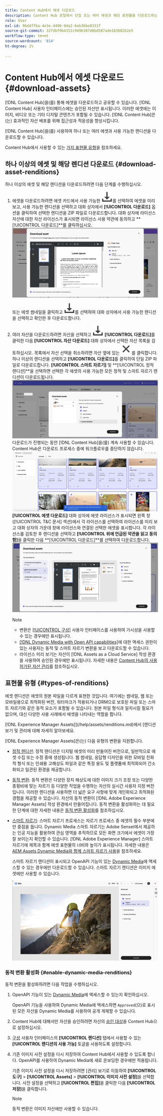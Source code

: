 ```yaml
---
title: Content Hub에서 에셋 다운로드
description: Content Hub 포털에서 단일 또는 여러 에셋과 해당 표현물을 다운로드하는 방법을 알아봅니다.
role: User
exl-id: 96d4ffba-4e3e-4496-9da2-6eb36be8331f
source-git-commit: 32fdbf9b4151c949b307d8bd587ade163682b2e5
workflow-type: tm+mt
source-wordcount: '814'
ht-degree: 1%

---
```


# Content Hub에서 에셋 다운로드 {#download-assets}

[!DNL Content Hub]을(를) 통해 에셋을 다운로드하고 공유할 수 있습니다. [!DNL Content Hub] 사용자 인터페이스에는 승인된 자산만 표시됩니다. 이러한 에셋에는 이미지, 비디오 또는 기타 디지털 콘텐츠가 포함될 수 있습니다. [!DNL Content Hub]은(는) 효과적인 자산 배포를 위해 접근성과 적응성을 향상시킵니다.

[!DNL Content Hub]을(를) 사용하여 하나 또는 여러 에셋과 사용 가능한 렌디션을 다운로드할 수 있습니다.

Content Hub에서 사용할 수 있는 [가지 표현물 유형](#types-of-renditions)을 참조하세요.

## 하나 이상의 에셋 및 해당 렌디션 다운로드 {#download-asset-renditions}

하나 이상의 에셋 및 해당 렌디션을 다운로드하려면 다음 단계를 수행하십시오.

1. 에셋을 다운로드하려면 에셋 카드에서 사용 가능한 ![다운로드](/help/assets/assets/download-icon.svg)를 선택하여 에셋을 미리 보고, 사용 가능한 렌디션을 선택하고 대화 상자에서 **[!UICONTROL 다운로드]** 옵션을 클릭하여 선택한 렌디션을 ZIP 파일로 다운로드합니다. 대화 상자에 라이선스 자산에 대한 자산 라이선스가 표시되면 라이선스 사용 약관에 동의하고 **[!UICONTROL 다운로드]**를 클릭하십시오.
   ![](/help/assets/assets/download-an-asset-CH-from-asset-card.png)

   또는 에셋 썸네일을 클릭하고 ![다운로드](/help/assets/assets/download-icon.svg)를 선택하여 대화 상자에서 사용 가능한 렌디션을 선택하고 확인한 후 다운로드합니다.

1. 여러 자산을 다운로드하려면 자산을 선택하고 ![다운로드](/help/assets/assets/download-icon.svg) **[!UICONTROL 다운로드]**&#x200B;를 클릭한 다음 **[!UICONTROL 자산 다운로드]** 대화 상자에서 선택한 자산 목록을 검토하십시오. 목록에서 자산 선택을 취소하려면 자산 옆에 있는 ![선택 취소](/help/assets/assets/Close.svg)를 클릭합니다. 하나 이상의 렌디션을 선택하고 **[!UICONTROL 다운로드]**&#x200B;를 클릭하여 단일 ZIP 파일로 다운로드합니다. **[!UICONTROL 스마트 자르기]** 및 **[!UICONTROL 정적 렌디션]**을 선택하면 선택한 각 에셋의 사용 가능한 모든 정적 및 스마트 자르기 렌디션이 다운로드됩니다.
   ![여러 에셋 다운로드](/help/assets/assets/download-multiple-assets-CH.png)
다운로드가 진행되는 동안 [!DNL Content Hub]을(를) 계속 사용할 수 있습니다. Content Hub은 다운로드 프로세스 중에 워크플로우를 중단하지 않습니다.
   ![여러 에셋 다운로드](/help/assets/assets/download-assets-notification-ch.png)
**[!UICONTROL 에셋 다운로드]** 대화 상자에 에셋 라이선스가 표시되면 왼쪽 창([!UICONTROL T&amp;C 문서] 섹션)에서 각 라이선스를 선택하여 라이선스를 미리 보고 대화 상자의 가운데 창에 라이선스와 연결된 선택한 에셋을 표시합니다. 각 라이선스를 검토한 후 렌디션을 선택하고 **[!UICONTROL 위에 언급된 약관을 읽고 동의함]**&#x200B;을 클릭한 다음 **[!UICONTROL 다운로드]**를 선택하여 다운로드합니다.
   ![여러 에셋 다운로드](/help/assets/assets/download-multiple-licensed-assets-CH.png)

   >[!NOTE]
   >
   >* 변환은 [[!UICONTROL 구성]](/help/assets/configure-content-hub-ui-options.md#renditions-content-hub) 사용자 인터페이스를 사용하여 가시성을 사용할 수 있는 경우에만 표시됩니다.
   >* [[!DNL Dynamic Media with Open API capabilities]](/help/assets/dynamic-media-open-apis-overview.md)에 대한 액세스 권한이 있는 사용자는 동적 및 스마트 자르기 변환을 보고 다운로드할 수 있습니다.
   >* 라이선스 미리 보기는 자산이 [!DNL Assets as a Cloud Service] 작성 환경을 사용하여 승인된 경우에만 표시됩니다. 자세한 내용은 [Content Hub의 사용 허가된 자산 관리](/help/assets/manage-licensed-assets-on-content-hub.md)를 참조하십시오.

<!--

## Download an asset and its renditions {#download-asset-renditions} 

To download an asset and its renditions, execute the following steps: 

1. Click the asset to view its properties.

1. Click ![download](/help/assets/assets/download-icon.svg) to see the list of available asset renditions in the **[!UICONTROL Download]** panel.

   >[!NOTE]
   >
   >* The renditions display only if their visibility is enabled using the [Configuration](/help/assets/configure-content-hub-ui-options.md#renditions-content-hub) User Interface.
   >* You can download all [static, dynamic, and smart crop renditions](#types-of-renditions) while downloading an asset.

1. Select one or more renditions and click **[!UICONTROL Download]** to download the selected renditions as a zip file. 
While downloading a licensed asset, select **[!UICONTROL I have read and accepted the terms & conditions mentioned above]** before clicking **[!UICONTROL Download]**. You can also click **[!UICONTROL terms & conditions]** to view the asset license. The preview of the license displays only if the asset is approved using Assets as a Cloud Service authoring environment. For more information, see [Manage licensed assets on Content Hub](/help/assets/manage-licensed-assets-on-content-hub.md).

   ![Download single asset renditions](/help/assets/assets/download-single-asset-renditions.png)


If you are downloading a licensed asset, select **[!UICONTROL I have read and accepted the terms & conditions mentioned above]** and then click **[!UICONTROL Download]**. You can also click **[!UICONTROL terms & conditions]** to view the asset license. The preview of the license displays only if the asset is approved using Assets as a Cloud Service authoring environment. For more information, see [Manage licensed assets on Content Hub](/help/assets/manage-licensed-assets-on-content-hub.md).

>[!NOTE]
>
> The users with access to [Dynamic Media with Open API capabilities](/help/assets/dynamic-media-open-apis-overview.md) can view and download dynamic and smart crop renditions.

## Download multiple assets and their renditions {#download-multiple-assets-renditions} 

To download multiple assets and their renditions, execute the following steps: 

1. Select the assets and click ![download](/help/assets/assets/download-icon.svg) **[!UICONTROL Download]**. The [!UICONTROL Download assets] screen displays listing all the selected assets. 
1. Click **[!UICONTROL Download]** to select from the various download options to begin download:

    * **Download [!UICONTROL Originals]**: Select this option to download the selected assets in the original form.
    * **Download [!UICONTROL Static Renditions only]**: Select this option to download all available static renditions of assets except the original assets.
    * **Download [!UICONTROL Originals & Static Renditions]**: Select this option to download both original and static renditions of the selected assets. 

      ![Download multiple renditions](/help/assets/assets/download-multiple-renditions.png)

      >[!NOTE]
      >
      >* The renditions display only if their visibility is enabled using the [Configuration](/help/assets/configure-content-hub-ui-options.md#renditions-content-hub) User Interface.
      >* You can only download [static renditions](#types-of-renditions) while downloading multiple assets.

    If any of the selected asset is a licensed asset, click the license of the asset in left pane to see its preview, which enables you to select **[!UICONTROL I have read and accepted the terms & conditions mentioned above]** and then click **[!UICONTROL Download]**. The preview of the license displays only if the asset is approved using Assets as a Cloud Service authoring environment. For more information, see [Manage licensed assets on Content Hub](/help/assets/manage-licensed-assets-on-content-hub.md).

    <!--![download-multiple-license](/help/assets/assets/download-multiple-license.png)-->

<!--1. On the Content Hub homepage, select the asset and click **Download**. The **Download assets** dialog box displays a license or list of licenses associated with the selected assets in the left pane. 
1. Click a license in the left pane to see its PDF in the middle pane and the associated assets with it in the right pane. The license PDF preview is displayed only if the license is approved in your Assets as a Cloud Service environment. [Approve the license PDFs](/help/assets/approve-assets-content-hub.md) of the selected assets to see their previews.
1. Optional: Click ![remove-icon](/help/assets/assets/remove-icon.svg) to remove a license from the dialog box.
1. Select **I have read and accept all the terms and conditions mentioned above.** 
1. Click **Download** to download the selected assets.-->

<!---This dialog box displays the list of licenses associated with the selected assets in the left pane. Select a license to preview its terms and conditions (in pdf format) in the middle pane and the preview of the associated assets to the license in the right. Reviewed licenses are highlighted in light blue.


The dialog box that displays depends on whether the download list includes expired assets or only non-expired assets. <br/>
**Download expired assets dialog box:** This dialog box displays the expired assets' preview along with their expiry date in the left pane. The expired assets' count out of total selected displays in the right pane. Click **Proceed with all assets** to download expired assets with other assets (if present). The Download assets dialog box displays. See the [Download assets dialog box](#Download-asset-dialog-box) to proceed further.
    
    >[!NOTE]
    >
    >[Enable the download option for expired assets](/help/assets/configure-content-hub-ui-options.md#expired-assets-content-hub) to download them. Only expired assets that have enabled downloading are available for download.

   <a id="Download-asset-dialog-box"></a> **Download assets dialog box:** This dialog box displays the list of licenses associated with the selected assets in the left pane. Select a license to preview its terms and conditions (in pdf format) in the middle pane and the associated assets' preview and their count in the right pane. Reviewed licenses are highlighted in light blue.

    >[!NOTE]
    >
    > The **Download Asset dialog box** previews licensing terms and conditions only for approved licenses. [Approve the assets' licenses](/help/assets/approve-assets-content-hub.md) before downloading them to preview their licensing terms in the **Download Asset dialog box**.

1. Click  ![remove-icon](/help/assets/assets/remove-icon.svg) to remove a license from the download dialog box. 

1. Accept the terms and conditions and then click **Download** to download assets associated with the available licenses in the left pane.-->
<!--![download-multiple-license](/help/assets/assets/download-multiple-license.png)-->

<!---
### Download non-licensed Assets {#download-non-licensed-assets}

 To download non-licensed assets, select the assets and click ![download](/help/assets/assets/download-icon.svg) from the top rail.-->

## 표현물 유형 {#types-of-renditions}

에셋 렌디션은 에셋의 원본 파일을 다르게 표현한 것입니다. 여기에는 썸네일, 웹 또는 모바일용으로 최적화된 버전, 워터마크가 적용되거나 DRM으로 보호된 파일 또는 스마트 자르기와 같은 동적 요소가 포함될 수 있습니다. 원본 파일 형식과 일치시킬 필요가 없으며, 대신 다양한 사용 사례에서 에셋을 나타내는 역할을 합니다.

 [!DNL Experience Manager Assets]](/help/assets/renditions.md)에서 [렌디션 보기 및 관리에 대해 자세히 알아보세요.

[!DNL Experience Manager Assets]은(는) 다음 유형의 변환을 지원합니다.

* [정적 렌디션](/help/assets/renditions.md#static-renditions): 정적 렌디션은 디지털 에셋의 미리 만들어진 버전으로, 일반적으로 에셋 수집 또는 수정 중에 생성됩니다. 웹 썸네일, 응답형 디자인을 위한 모바일 친화적 형식 또는 인쇄용 고해상도 파일과 같은 특정 용도 및 플랫폼에 최적화되어 간소화되고 일관된 환경을 제공합니다.

* [동적 변환](/help/assets/renditions.md#dynamic-renditions): 동적 변환은 다양한 장치 해상도에 대한 이미지 크기 조정 또는 다양한 종횡비에 맞는 자르기 등 다양한 작업을 수행하는 자산의 실시간 사용자 지정 버전입니다. 이러한 렌디션을 사용하면 더 넓은 요구 사항에 맞게 개인화되고 최적화된 경험을 제공할 수 있습니다. 자산의 동적 변환이 [!DNL Adobe Experience Manager Assets] 작성 환경에서 만들어집니다. 동적 변환을 활성화하는 데 필요한 단계에 대한 자세한 내용은 [동적 변환 활성화](#enable-dynamic-media-renditions)를 참조하십시오.

* [스마트 자르기](/help/assets/dynamic-media/image-profiles.md#creating-image-profiles): 스마트 자르기 프로세스는 자르기 프로세스 중 에셋의 필수 부분에만 중점을 둡니다. Dynamic Media 스마트 자르기는 Adobe Sensei에서 제공하는 인공 지능을 활용하여 관심 영역을 추적하므로 모든 화면 크기에서 에셋이 가장 잘 보이는지 확인할 수 있습니다. [!DNL Adobe Experience Manager] 스마트 자르기에 제목과 함께 에셋 표현물의 너비와 높이가 표시됩니다. 자세한 내용은 [AEM Assets Dynamic Media와 함께 스마트 자르기 사용](https://experienceleague.adobe.com/ko/docs/experience-manager-learn/assets/dynamic-media/images/smart-crop-feature-video-use)을 참조하세요.

  스마트 자르기 렌디션이 표시되고 OpenAPI 기능이 있는 [Dynamic Media](/help/assets/dynamic-media-open-apis-overview.md)에 액세스할 수 있는 경우에만 다운로드할 수 있습니다. 스마트 자르기 렌디션은 이미지 에셋에만 사용할 수 있습니다.

  ![렌디션 유형](/help/assets/assets/renditions-types.png)

### 동적 변환 활성화 {#enable-dynamic-media-renditions}

동적 변환을 활성화하려면 다음 작업을 수행하십시오.

1. OpenAPI 기능이 있는 [Dynamic Media](/help/assets/dynamic-media-open-apis-overview.md)에 액세스할 수 있는지 확인하십시오.

   OpenAPI 기능을 사용하여 Dynamic Media에 액세스하면 `Approved`(으)로 표시된 모든 자산을 Dynamic Media를 사용하여 공개 게재할 수 있습니다.

1. Content Hub에 대해서만 자산을 승인하려면 자산의 [승인 대상](/help/assets/approve-assets-content-hub.md#set-approval-target)을 Content Hub으로 설정하십시오.

1. [구성](/help/assets/configure-content-hub-ui-options.md#access-configuration-options-content-hub) 사용자 인터페이스의 **[!UICONTROL 렌디션]** 탭에서 사용할 수 있는 **[!UICONTROL 렌디션의 사용 가능]** 토글을 사용하도록 설정합니다.

1. 기존 이미지 사전 설정을 다시 저장하여 Content Hub에서 사용할 수 있도록 합니다. OpenAPI를 사용하여 Dynamic Media에 새로 온보딩한 경우에만 적용됩니다.

   기존 이미지 사전 설정을 다시 저장하려면 [관리] 보기로 이동하여 **[!UICONTROL 도구]** > **[!UICONTROL Assets]** > **[!UICONTROL 이미지 사전 설정]**&#x200B;을 선택합니다. 사전 설정을 선택하고 **[!UICONTROL 편집]**&#x200B;을 클릭한 다음 **[!UICONTROL 저장]**&#x200B;을 클릭합니다.



   >[!NOTE]
   > 
   > 동적 변환은 이미지 자산에만 사용할 수 있습니다.




